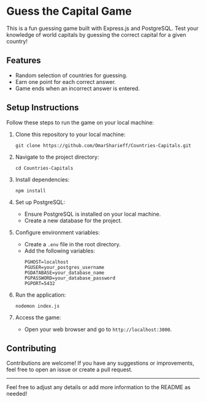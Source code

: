 # Guess the Capital Game

This is a fun guessing game built with Express.js and PostgreSQL. Test your knowledge of world capitals by guessing the correct capital for a given country!

## Features

- Random selection of countries for guessing.
- Earn one point for each correct answer.
- Game ends when an incorrect answer is entered.

## Setup Instructions

Follow these steps to run the game on your local machine:

1. Clone this repository to your local machine:
   ```
   git clone https://github.com/OmarSharieff/Countries-Capitals.git
   ```

2. Navigate to the project directory:
   ```
   cd Countries-Capitals
   ```

3. Install dependencies:
   ```
   npm install
   ```

4. Set up PostgreSQL:
   - Ensure PostgreSQL is installed on your local machine.
   - Create a new database for the project.

5. Configure environment variables:
   - Create a `.env` file in the root directory.
   - Add the following variables:
     ```
     PGHOST=localhost
     PGUSER=your_postgres_username
     PGDATABASE=your_database_name
     PGPASSWORD=your_database_password
     PGPORT=5432
     ```

6. Run the application:
   ```
   nodemon index.js
   ```

7. Access the game:
   - Open your web browser and go to `http://localhost:3000`.

## Contributing

Contributions are welcome! If you have any suggestions or improvements, feel free to open an issue or create a pull request.

---

Feel free to adjust any details or add more information to the README as needed!